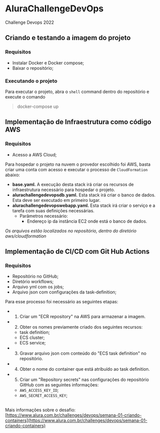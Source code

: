 # AluraChallengeDevOps
Challenge Devops 2022

## Criando e testando a imagem do projeto

### Requisitos
- Instalar Docker e Docker compose;
- Baixar o repositório;

### Executando o projeto
Para executar o projeto, abra o `shell` command dentro do repositório e execute o comando
> docker-compose up


## Implementação de Infraestrutura como código AWS

### Requisitos
- Acesso a AWS Cloud;

Para hospedar o projeto na nuvem o provedor escolhido foi AWS, basta criar uma conta com acesso e executar o processo de `CloudFormation` abaixo:
- **base.yaml.** A execução desta stack irá criar os recursos de infraestrutura necessário para hospedar o projeto.
- **alurachallengedevopsdb.yaml.** Esta stack irá criar o banco de dados. Esta deve ser executado em primeiro lugar.
- **alurachallengedevopswebapp.yaml.** Esta stack irá criar o serviço e a tarefa com suas definições necessárias.
    - Parâmetros necessário:
        - Endereço ip da instância EC2 onde está o banco de dados.

*Os arquivos estão localizados no repositório, dentro do diretório aws/cloudformation*


## Implementação de CI/CD com Git Hub Actions

### Requisitos
- Repositório no GitHub;
- Diretório workflows;
- Arquivo yml com os jobs;
- Arquivo json com configurações da task-definition;

Para esse processo foi necessário as seguintes etapas:

- 1. Criar um "ECR repository" na AWS para armazenar a imagem.
- 2. Obter os nomes previamente criado dos seguintes recursos:
    - task definition;
    - ECS cluster;
    - ECS service;
- 3. Gravar arquivo json com conteúdo do "ECS task definition" no repositório.
- 4. Obter o nome do container que está atribuído ao task definition.
- 5. Criar um "Repository secrets" nas configurações do repositório GitHub com as seguintes informações:
    - `AWS_ACCESS_KEY_ID`; 
    - `AWS_SECRET_ACCESS_KEY`;



##
Mais informações sobre o desafio: [https://www.alura.com.br/challenges/devops/semana-01-criando-containers](https://www.alura.com.br/challenges/devops/semana-01-criando-containers)


